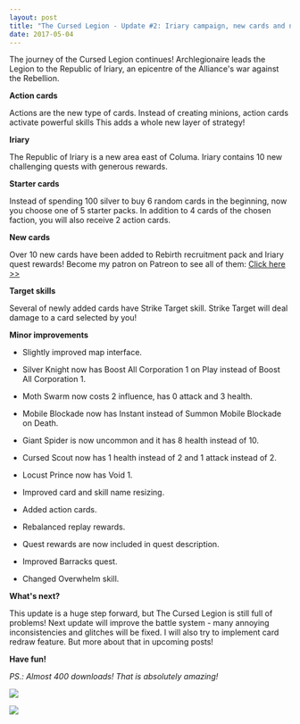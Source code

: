 ```yaml
---
layout: post
title: "The Cursed Legion - Update #2: Iriary campaign, new cards and new mechanics!"
date: 2017-05-04
---
```


The journey of the Cursed Legion continues! 
Archlegionaire leads the Legion to the Republic of Iriary, an epicentre of the Alliance's war against the Rebellion.

**Action cards**

Actions are the new type of cards. Instead of creating minions, action cards activate powerful skills
 This adds a whole new layer of strategy!

**Iriary**

The Republic of Iriary is a new area east of Columa. 
Iriary contains 10 new challenging quests with generous rewards.

**Starter cards**

Instead of spending 100 silver to buy 6 random cards in the beginning, now you choose one of 5 starter packs.
In addition to 4 cards of the chosen faction, you will also receive 2 action cards.

**New cards**

Over 10 new cards have been added to Rebirth recruitment pack and Iriary quest rewards!
Become my patron on Patreon to see all of them: [Click here >>](https://www.patreon.com/zuurix)

**Target skills**

Several of newly added cards have Strike Target skill.
Strike Target will deal damage to a card selected by you!

**Minor improvements**

* Slightly improved map interface.

* Silver Knight now has Boost All Corporation 1 on Play instead of Boost All Corporation 1.

* Moth Swarm now costs 2 influence, has 0 attack and 3 health.

* Mobile Blockade now has Instant instead of Summon Mobile Blockade on Death.

* Giant Spider is now uncommon and it has 8 health instead of 10.

* Cursed Scout now has 1 health instead of 2 and 1 attack instead of 2.

* Locust Prince now has Void 1.

* Improved card and skill name resizing.

* Added action cards.

* Rebalanced replay rewards.

* Quest rewards are now included in quest description.

* Improved Barracks quest.

* Changed Overwhelm skill.

**What's next?**

This update is a huge step forward, but The Cursed Legion is still full of problems!
Next update will improve the battle system - many annoying inconsistencies and glitches will be fixed.
I will also try to implement card redraw feature.
But more about that in upcoming posts!

**Have fun!** 

*PS.: Almost 400 downloads! That is absolutely amazing!*

![](https://github.com/Zuurix/Zuurix.github.io/blob/master/images/TCL%202/Republic%20of%20Iriary%202017.05.04.png?raw=true)

![](https://github.com/Zuurix/Zuurix.github.io/blob/master/images/TCL%202/Skybreak%202017.05.04.png?raw=true)

